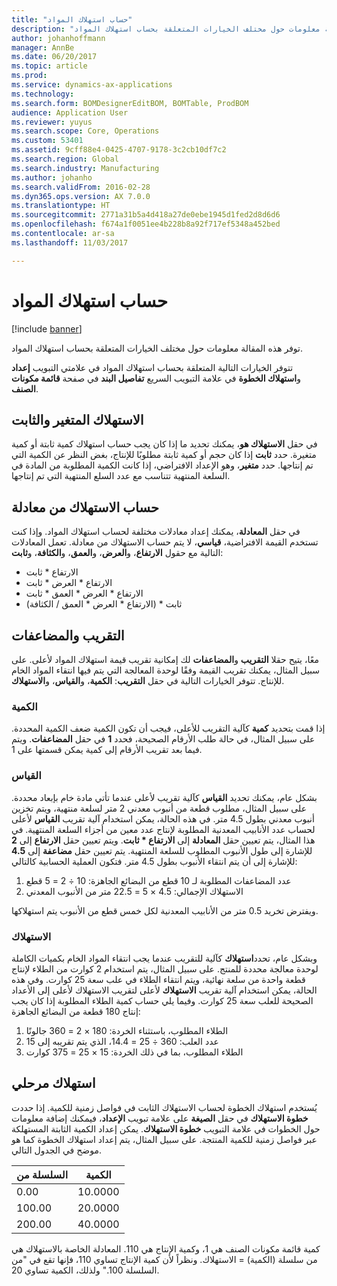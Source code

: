 ```yaml
---
title: "حساب استهلاك المواد"
description: "توفر هذه المقالة معلومات حول مختلف الخيارات المتعلقة بحساب استهلاك المواد."
author: johanhoffmann
manager: AnnBe
ms.date: 06/20/2017
ms.topic: article
ms.prod: 
ms.service: dynamics-ax-applications
ms.technology: 
ms.search.form: BOMDesignerEditBOM, BOMTable, ProdBOM
audience: Application User
ms.reviewer: yuyus
ms.search.scope: Core, Operations
ms.custom: 53401
ms.assetid: 9cff88e4-0425-4707-9178-3c2cb10df7c2
ms.search.region: Global
ms.search.industry: Manufacturing
ms.author: johanho
ms.search.validFrom: 2016-02-28
ms.dyn365.ops.version: AX 7.0.0
ms.translationtype: HT
ms.sourcegitcommit: 2771a31b5a4d418a27de0ebe1945d1fed2d8d6d6
ms.openlocfilehash: f674a1f0051ee4b228b8a92f717ef5348a452bed
ms.contentlocale: ar-sa
ms.lasthandoff: 11/03/2017

---
```


# <a name="calculate-material-consumption"></a>حساب استهلاك المواد

[!include [banner](../includes/banner.md)]

توفر هذه المقالة معلومات حول مختلف الخيارات المتعلقة بحساب استهلاك المواد. 

تتوفر الخيارات التالية المتعلقة بحساب استهلاك المواد في علامتي التبويب **إعداد** و**استهلاك الخطوة** في علامة التبويب السريع **تفاصيل البند** في صفحة **قائمة مكونات الصنف**.

## <a name="variable-and-constant-consumption"></a>الاستهلاك المتغير والثابت
‏‫في حقل **الاستهلاك هو**، يمكنك تحديد ما إذا كان يجب حساب استهلاك كمية ثابتة أو كمية متغيرة.  حدد **ثابت** إذا كان حجم أو كمية ثابتة مطلوبًا للإنتاج، بغض النظر عن الكمية التي تم إنتاجها.‬ حدد **متغير**، وهو الإعداد الافتراضي، إذا كانت الكمية المطلوبة من المادة في السلعة المنتهية تتناسب مع عدد السلع المنتهية التي تم إنتاجها.

## <a name="calculating-consumption-from-a-formula"></a>حساب الاستهلاك من معادلة
في حقل **المعادلة**، يمكنك إعداد معادلات مختلفة لحساب استهلاك المواد. وإذا كنت تستخدم القيمة الافتراضية، **قياسي**، لا يتم حساب الاستهلاك من معادلة. تعمل المعادلات التالية مع حقول **الارتفاع**، و**العرض**، و**العمق**، و**الكثافة**، و**ثابت**:

-   الارتفاع \* ثابت
-   الارتفاع \* العرض \* ثابت
-   الارتفاع \* العرض \* العمق \* ثابت
-   (الارتفاع \* العرض \* العمق / الكثافة) \* ثابت

## <a name="rounding-up-and-multiples"></a>التقريب والمضاعفات
معًا، يتيح حقلا **التقريب** و**المضاعفات** لك إمكانية تقريب قيمة استهلاك المواد لأعلى. على سبيل المثال، يمكنك تقريب القيمة وفقًا لوحدة المعالجة التي يتم فيها انتقاء المواد الخام للإنتاج. تتوفر الخيارات التالية في حقل **التقريب**: **الكمية**، و**القياس**، و**الاستهلاك**.

### <a name="quantity"></a>الكمية

إذا قمت بتحديد **كمية** كآلية التقريب للأعلى، فيجب أن تكون الكمية ضعف الكمية المحددة. على سبيل المثال، في حالة طلب الأرقام الصحيحة، فحدد **1** في حقل **المضاعفات**. ويتم فيما بعد تقريب الأرقام إلى كمية يمكن قسمتها على 1.

### <a name="measurement"></a>القياس

بشكل عام، يمكنك تحديد **القياس** كآلية تقريب لأعلى عندما تأتي مادة خام بإبعاد محددة. على سبيل المثال، مطلوب قطعة من أنبوب معدني 2 متر لسلعة منتهية، ويتم تخزين أنبوب معدني بطول 4.5 متر. في هذه الحالة، يمكن استخدام آلية تقريب **القياس** لأعلى لحساب عدد الأنابيب المعدنية المطلوبة لإنتاج عدد معين من أجزاء السلعة المنتهية. في هذا المثال، يتم تعيين حقل **‬‏‫المعادلة** إلى **الارتفاع \* ثابت**. ويتم تعيين حقل **الارتفاع** إلى **2** للإشارة إلى طول الأنبوب المطلوب للسلعة المنتهية.‬ يتم تعيين حقل **مضاعفة** إلى **4.5** للإشارة إلى أن يتم انتقاء الأنبوب بطول 4.5 متر. فتكون العملية الحسابية كالتالي:

1.  عدد المضاعفات المطلوبة لـ 10 قطع من البضائع الجاهزة: 10 ÷ 2 = 5 قطع
2.  الاستهلاك الإجمالي: 4.5 × 5 = 22.5 متر من الأنبوب المعدني

ويفترض تخريد 0.5 متر من الأنابيب المعدنية لكل خمس قطع من الأنبوب يتم استهلاكها.

### <a name="consumption"></a>الاستهلاك

وبشكل عام، تحدد**استهلاك** كآلية للتقريب عندما يجب انتقاء المواد الخام بكميات الكاملة لوحدة معالجة محددة للمنتج. على سبيل المثال، يتم استخدام 2 كوارت من الطلاء لإنتاج قطعة واحدة من سلعة نهائية، ويتم انتقاء الطلاء في علب سعة 25 كوارت. وفي هذه الحالة، يمكن استخدام آلية تقريب **الاستهلاك** لأعلى لتقريب الاستهلاك لأعلى إلى الأعداد الصحيحة للعلب سعة 25 كوارت. وفيما يلي حساب كمية الطلاء المطلوبة إذا كان يجب إنتاج 180 قطعة من البضائع الجاهزة:

1.  الطلاء المطلوب، باستثناء الخردة: 180 × 2 = 360 جالونًا
2.  عدد العلب: 360 ÷ 25 = 14.4، الذي يتم تقريبه إلى 15
3.  الطلاء المطلوب، بما في ذلك الخردة: 15 × 25 = 375 كوارت

## <a name="step-consumption"></a>استهلاك مرحلي
يُستخدم استهلاك الخطوة لحساب الاستهلاك الثابت في فواصل زمنية للكمية. إذا حددت **خطوة الاستهلاك** في حقل **الصيغة** على علامة تبويب **الإعداد**، فيمكنك إضافة معلومات حول الخطوات في علامة التبويب **خطوة الاستهلاك**. يمكن إعداد الكمية الثابتة المستهلكة عبر فواصل زمنية للكمية المنتجة. على سبيل المثال، يتم إعداد استهلاك الخطوة كما هو موضح في الجدول التالي.

| السلسلة من | الكمية |
|-------------|----------|
| 0.00        | 10.0000  |
| 100.00      | 20.0000  |
| 200.00      | 40.0000  |

كمية قائمة مكونات الصنف هي 1، وكمية الإنتاج هي 110. المعادلة الخاصة بالاستهلاك هي من سلسلة (الكمية) = الاستهلاك. ونظراً لأن كمية الإنتاج تساوي 110، فإنها تقع في "من السلسلة 100." ولذلك، الكمية تساوي 20.




